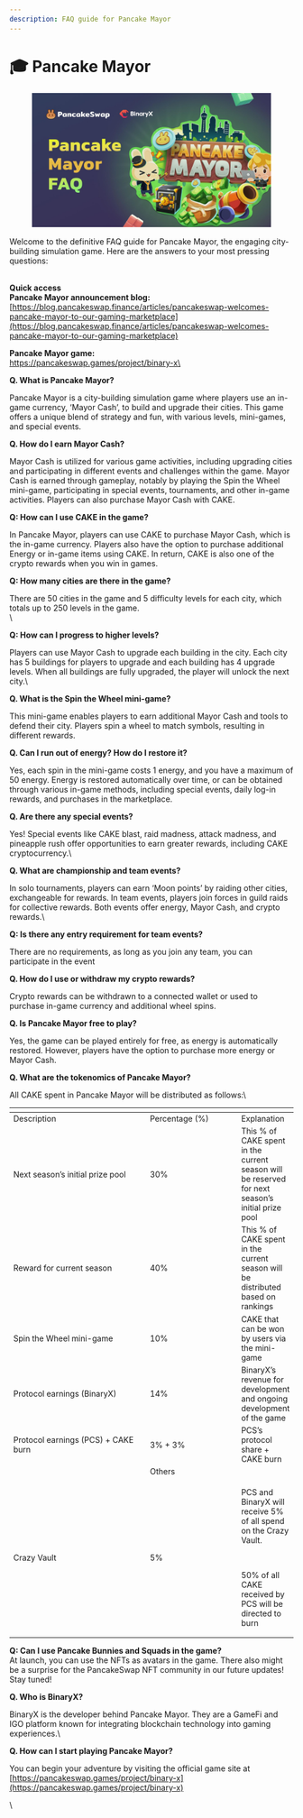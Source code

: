 ```yaml
---
description: FAQ guide for Pancake Mayor
---
```


# 🎓 Pancake Mayor

<figure><img src="../../.gitbook/assets/NEW_Pancake Mayor frequently asked questions.jpg" alt=""><figcaption></figcaption></figure>

Welcome to the definitive FAQ guide for Pancake Mayor, the engaging city-building simulation game. Here are the answers to your most pressing questions:

\
**Quick access**\
**Pancake Mayor announcement blog:** [https://blog.pancakeswap.finance/articles/pancakeswap-welcomes-pancake-mayor-to-our-gaming-marketplace](https://blog.pancakeswap.finance/articles/pancakeswap-welcomes-pancake-mayor-to-our-gaming-marketplace)

**Pancake Mayor game:**\
[https://pancakeswap.games/project/binary-x\
](https://pancakeswap.games/project/binary-x)

**Q. What is Pancake Mayor?**

Pancake Mayor is a city-building simulation game where players use an in-game currency, ‘Mayor Cash’, to build and upgrade their cities. This game offers a unique blend of strategy and fun, with various levels, mini-games, and special events.



**Q. How do I earn Mayor Cash?**

Mayor Cash is utilized for various game activities, including upgrading cities and participating in different events and challenges within the game. Mayor Cash is earned through gameplay, notably by playing the Spin the Wheel mini-game, participating in special events, tournaments, and other in-game activities. Players can also purchase Mayor Cash with CAKE.



**Q: How can I use CAKE in the game?**

In Pancake Mayor, players can use CAKE to purchase Mayor Cash, which is the in-game currency. Players also have the option to purchase additional Energy or in-game items using CAKE. In return, CAKE is also one of the crypto rewards when you win in games.



**Q: How many cities are there in the game?**

There are 50 cities in the game and 5 difficulty levels for each city, which totals up to 250 levels in the game.\
\


**Q: How can I progress to higher levels?**

Players can use Mayor Cash to upgrade each building in the city. Each city has 5 buildings for players to upgrade and each building has 4 upgrade levels. When all buildings are fully upgraded, the player will unlock the next city.\


**Q. What is the Spin the Wheel mini-game?**

This mini-game enables players to earn additional Mayor Cash and tools to defend their city. Players spin a wheel to match symbols, resulting in different rewards.



**Q. Can I run out of energy? How do I restore it?**

Yes, each spin in the mini-game costs 1 energy, and you have a maximum of 50 energy. Energy is restored automatically over time, or can be obtained through various in-game methods, including special events, daily log-in rewards, and purchases in the marketplace.



**Q. Are there any special events?**

Yes! Special events like CAKE blast, raid madness, attack madness, and pineapple rush offer opportunities to earn greater rewards, including CAKE cryptocurrency.\


**Q. What are championship and team events?**

In solo tournaments, players can earn ‘Moon points’ by raiding other cities, exchangeable for rewards. In team events, players join forces in guild raids for collective rewards. Both events offer energy, Mayor Cash, and crypto rewards.\


**Q: Is there any entry requirement for team events?**

There are no requirements, as long as you join any team, you can participate in the event



**Q. How do I use or withdraw my crypto rewards?**

Crypto rewards can be withdrawn to a connected wallet or used to purchase in-game currency and additional wheel spins.



**Q. Is Pancake Mayor free to play?**

Yes, the game can be played entirely for free, as energy is automatically restored. However, players have the option to purchase more energy or Mayor Cash.



**Q. What are the tokenomics of Pancake Mayor?**

All CAKE spent in Pancake Mayor will be distributed as follows:\


<table data-header-hidden><thead><tr><th width="266.3333333333333"></th><th width="166"></th><th></th></tr></thead><tbody><tr><td>Description</td><td>Percentage (%)</td><td>Explanation</td></tr><tr><td>Next season’s initial prize pool</td><td>30%</td><td>This % of CAKE spent in the current season will be reserved for next season’s initial prize pool</td></tr><tr><td>Reward for current season</td><td>40%</td><td>This % of CAKE spent in the current season will be distributed based on rankings</td></tr><tr><td>Spin the Wheel mini-game</td><td>10%</td><td>CAKE that can be won by users via the mini-game</td></tr><tr><td>Protocol earnings (BinaryX)</td><td>14%</td><td>BinaryX’s revenue for development and ongoing development of the game</td></tr><tr><td>Protocol earnings (PCS) + CAKE burn</td><td>3% + 3%</td><td>PCS’s protocol share + CAKE burn</td></tr><tr><td></td><td>Others</td><td></td></tr><tr><td>Crazy Vault</td><td>5%</td><td><p>PCS and BinaryX will receive 5% of all spend on the Crazy Vault.</p><p><br></p><p>50% of all CAKE received by PCS will be directed to burn</p></td></tr></tbody></table>



**Q: Can I use Pancake Bunnies and Squads in the game?**\
At launch, you can use the NFTs as avatars in the game. There also might be a surprise for the PancakeSwap NFT community in our future updates! Stay tuned!



**Q. Who is BinaryX?**

BinaryX is the developer behind Pancake Mayor. They are a GameFi and IGO platform known for integrating blockchain technology into gaming experiences.\


**Q. How can I start playing Pancake Mayor?**

You can begin your adventure by visiting the official game site at [https://pancakeswap.games/project/binary-x](https://pancakeswap.games/project/binary-x)

\
